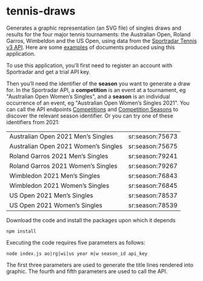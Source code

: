 # tennis-draws

Generates a graphic representation (an SVG file) of singles draws and results for the four major tennis tournaments: the Australian Open, Roland Garros, Wimbeldon and the US Open, using data from the [Sportradar Tennis v3 API](https://developer.sportradar.com/docs/read/tennis/Tennis_v3). Here are some [examples](https://donald.net.au/tennis) of documents produced using this application.

To use this application, you’ll first need to register an account with Sportradar and get a trial API key.

Then you’ll need the identifier of the __season__ you want to generate a draw for. In the Sportradar API, a __competition__ is an event at a tournament, eg "Australian Open Women’s Singles", and a __season__ is an individual occurrence of an event, eg "Australian Open Women’s Singles 2021". You can call the API endpoints [Competitions](https://developer.sportradar.com/docs/read/tennis/Tennis_v3#competitions) and [Competition Seasons](https://developer.sportradar.com/docs/read/tennis/Tennis_v3#competition-seasons) to discover the relevant season identifier. Or you can try one of these identifiers from 2021:

<table>
  <tr><td>Australian Open 2021 Men’s Singles</td><td>sr:season:75673</td></tr>
  <tr><td>Australian Open 2021 Women’s Singles</td><td>sr:season:75675</td></tr>
  <tr><td>Roland Garros 2021 Men’s Singles</td><td>sr:season:79241</td></tr>
  <tr><td>Roland Garros 2021 Women’s Singles</td><td>sr:season:79267</td></tr>
  <tr><td>Wimbledon 2021 Men’s Singles</td><td>sr:season:76843</td></tr>
  <tr><td>Wimbledon 2021 Women’s Singles</td><td>sr:season:76845</td></tr>
  <tr><td>US Open 2021 Men’s Singles</td><td>sr:season:78537</td></tr>
  <tr><td>US Open 2021 Women’s Singles</td><td>sr:season:78539</td></tr>
</table>

Download the code and install the packages upon which it depends

    npm install

Executing the code requires five parameters as follows:

    node index.js ao|rg|wi|us year m|w season_id api_key

The first three parameters are used to generate the title lines rendered into graphic. The fourth and fifth parameters are used to call the API.
